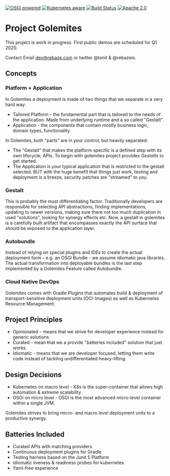 [![OSGi powered](https://img.shields.io/badge/OSGi-powered-blue.svg)](http://www.osgi.org)
[![Kubernetes aware](https://img.shields.io/badge/Kubernetes-aware-blue.svg)](http://www.kubernetes.org)
[![Build Status](https://github.com/golemites/golemites/workflows/cibuild/badge.svg)](https://github.com/golemites/golemites/workflows/cibuild/)
[![Apache 2.0](https://img.shields.io/github/license/nebula-plugins/nebula-publishing-plugin.svg)](http://www.apache.org/licenses/LICENSE-2.0)

# Project Golemites

This project is work in progress. First public demos are scheduled for Q1 2020.

Contact Email dev@rebaze.com or twitter @tonit & @rebazeio.

## Concepts

### Platform + Application

In Golemites a deployment is made of two things that we separate in a very hard way: 
* Tailored Platform - the fundamental part that is tailored to the needs of the application. Made from underlying runtime and a so called "Gestalt".
* Application - the components that contain mostly business logic, domain types, functionality.

In Golemites, both "parts" are in your control, but heavily separated:
* The "Gestalt" that makes the platform specific is a defined step with its own lifecycle, APIs. To begin with golemites project provides *Gestalts* to get started. 
* The Application is your typical application that is restricted to the gestalt selected. BUT with the huge benefit that things just work, testing and deployment is a breeze, security patches are "streamed" to you.

### Gestalt

This is probably the most differentiating factor.
Traditionally developers are responsible for selecting API abstractions, finding implementations, updating to newer versions, making sure there
not too much duplication in used "solutions", looking for synergy effects etc.
Now, a gestalt in golemites is a carefully built artifact that encompasses exactly the API surface that should be exposed to the application layer.

### Autobundle

Instead of relying on special plugins and IDEs to create the actual deployment form - e.g. an OSGi Bundle - we assume idiomatic java libraries.
The actual transformation into deployable bundles is the last step implemented by a Golemites Feature called Autobundle.

### Cloud Native DevOps

Golemites comes with Gradle Plugins that automates build & deployment of transport-sensitive deployment units (OCI-Images) as well as Kubernetes Resource Management.

## Project Principles

* Opinionated - means that we strive for developer experience instead for generic solutions.
* Curated - mean that we a provide "batteries included" solution that just works.  
* Idiomatic - means that we are developer focused, letting them write code instead of tackling undifferentiated heavy-lifting.

## Design Decisions

* Kubernetes on macro level - K8s is the super-container that allows high automation & extreme scalability.
* OSGi on micro level - OSGi is the most advanced micro-level container within a single JVM.

Golemites strives to bring micro- and macro level deployment units to a productive synergy.

## Batteries Included

* Curated APIs with matching providers
* Continuous deployment plugins for Gradle
* Testing harness based on the Junit 5 Platform
* Idiomatic liveness & readiness probes for kubernetes
* Yaml-free experience
